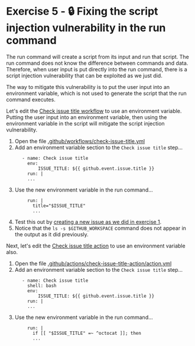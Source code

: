 # Exercise 5 - :lock: Fixing the script injection vulnerability in the run command
The run command will create a script from its input and run that script. The run command does not know the difference between commands and data. Therefore, when user input is put directly into the run command, there is a script injection vulnerability that can be exploited as we just did.  

The way to mitigate this vulnerability is to put the user input into an environment variable, which is not used to generate the script that the run command executes.  

Let's edit the [Check issue title workflow](.github/workflows/check-issue-title.yml) to use an environment variable. Putting the user input into an environment variable, then using the environment variable in the script will mitigate the script injection vulnerability.  

1. Open the file [.github/workflows/check-issue-title.yml](.github/workflows/check-issue-title.yml)  
2. Add an environment variable section to the `Check issue title` step...
```
      - name: Check issue title
        env:
            ISSUE_TITLE: ${{ github.event.issue.title }}
        run: |
        ...
```
3. Use the new environment variable in the run command...
```
        run: |
          title="$ISSUE_TITLE"
          ...
```
4. Test this out by [creating a new issue as we did in exercise 1](./exercise-1.md#create-an-issue-with-the-exploit-payload).
5. Notice that the `ls -s $GITHUB_WORKSPACE` command does not appear in the output as it did previously.  

Next, let's edit the [Check issue title action](.github/actions/check-issue-title-action/action.yml) to use an environment variable also.
1. Open the file [.github/actions/check-issue-title-action/action.yml](.github/actions/check-issue-title-action/action.yml)  
2. Add an environment variable section to the `Check issue title` step...
```
      - name: Check issue title
        shell: bash
        env:
            ISSUE_TITLE: ${{ github.event.issue.title }}
        run: |
        ...
```
3. Use the new environment variable in the run command...
```
        run: |
          if [[ "$ISSUE_TITLE" =~ ^octocat ]]; then
          ...
```